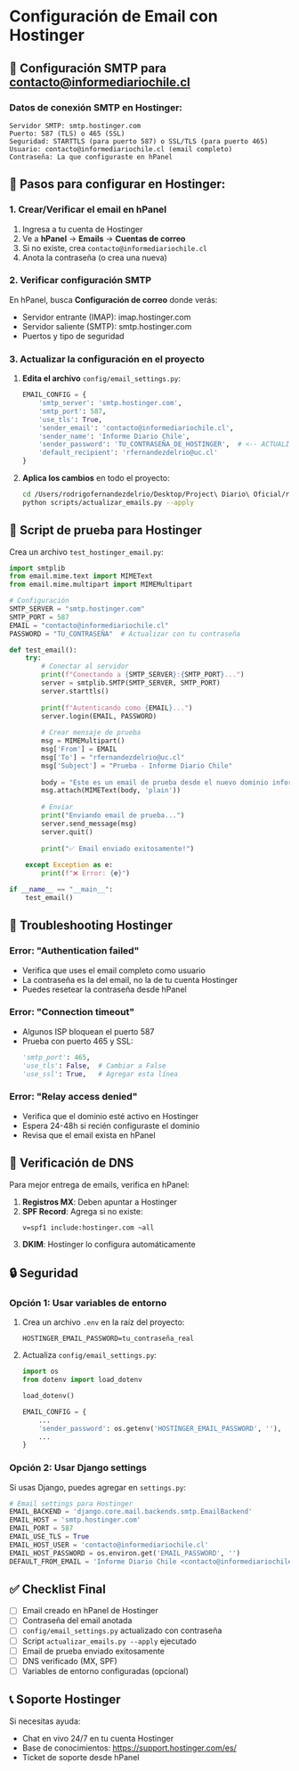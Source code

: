 # Configuración de Email con Hostinger

## 📧 Configuración SMTP para contacto@informediariochile.cl

### Datos de conexión SMTP en Hostinger:

```
Servidor SMTP: smtp.hostinger.com
Puerto: 587 (TLS) o 465 (SSL)
Seguridad: STARTTLS (para puerto 587) o SSL/TLS (para puerto 465)
Usuario: contacto@informediariochile.cl (email completo)
Contraseña: La que configuraste en hPanel
```

## 🔧 Pasos para configurar en Hostinger:

### 1. Crear/Verificar el email en hPanel

1. Ingresa a tu cuenta de Hostinger
2. Ve a **hPanel** → **Emails** → **Cuentas de correo**
3. Si no existe, crea `contacto@informediariochile.cl`
4. Anota la contraseña (o crea una nueva)

### 2. Verificar configuración SMTP

En hPanel, busca **Configuración de correo** donde verás:
- Servidor entrante (IMAP): imap.hostinger.com
- Servidor saliente (SMTP): smtp.hostinger.com
- Puertos y tipo de seguridad

### 3. Actualizar la configuración en el proyecto

1. **Edita el archivo** `config/email_settings.py`:
   ```python
   EMAIL_CONFIG = {
       'smtp_server': 'smtp.hostinger.com',
       'smtp_port': 587,
       'use_tls': True,
       'sender_email': 'contacto@informediariochile.cl',
       'sender_name': 'Informe Diario Chile',
       'sender_password': 'TU_CONTRASEÑA_DE_HOSTINGER',  # <-- ACTUALIZAR AQUÍ
       'default_recipient': 'rfernandezdelrio@uc.cl'
   }
   ```

2. **Aplica los cambios** en todo el proyecto:
   ```bash
   cd /Users/rodrigofernandezdelrio/Desktop/Project\ Diario\ Oficial/repo_clean
   python scripts/actualizar_emails.py --apply
   ```

## 🧪 Script de prueba para Hostinger

Crea un archivo `test_hostinger_email.py`:

```python
import smtplib
from email.mime.text import MIMEText
from email.mime.multipart import MIMEMultipart

# Configuración
SMTP_SERVER = "smtp.hostinger.com"
SMTP_PORT = 587
EMAIL = "contacto@informediariochile.cl"
PASSWORD = "TU_CONTRASEÑA"  # Actualizar con tu contraseña

def test_email():
    try:
        # Conectar al servidor
        print(f"Conectando a {SMTP_SERVER}:{SMTP_PORT}...")
        server = smtplib.SMTP(SMTP_SERVER, SMTP_PORT)
        server.starttls()
        
        print(f"Autenticando como {EMAIL}...")
        server.login(EMAIL, PASSWORD)
        
        # Crear mensaje de prueba
        msg = MIMEMultipart()
        msg['From'] = EMAIL
        msg['To'] = "rfernandezdelrio@uc.cl"
        msg['Subject'] = "Prueba - Informe Diario Chile"
        
        body = "Este es un email de prueba desde el nuevo dominio informediariochile.cl"
        msg.attach(MIMEText(body, 'plain'))
        
        # Enviar
        print("Enviando email de prueba...")
        server.send_message(msg)
        server.quit()
        
        print("✅ Email enviado exitosamente!")
        
    except Exception as e:
        print(f"❌ Error: {e}")

if __name__ == "__main__":
    test_email()
```

## 🚨 Troubleshooting Hostinger

### Error: "Authentication failed"
- Verifica que uses el email completo como usuario
- La contraseña es la del email, no la de tu cuenta Hostinger
- Puedes resetear la contraseña desde hPanel

### Error: "Connection timeout"
- Algunos ISP bloquean el puerto 587
- Prueba con puerto 465 y SSL:
  ```python
  'smtp_port': 465,
  'use_tls': False,  # Cambiar a False
  'use_ssl': True,   # Agregar esta línea
  ```

### Error: "Relay access denied"
- Verifica que el dominio esté activo en Hostinger
- Espera 24-48h si recién configuraste el dominio
- Revisa que el email exista en hPanel

## 📝 Verificación de DNS

Para mejor entrega de emails, verifica en hPanel:

1. **Registros MX**: Deben apuntar a Hostinger
2. **SPF Record**: Agrega si no existe:
   ```
   v=spf1 include:hostinger.com ~all
   ```
3. **DKIM**: Hostinger lo configura automáticamente

## 🔒 Seguridad

### Opción 1: Usar variables de entorno

1. Crea un archivo `.env` en la raíz del proyecto:
   ```
   HOSTINGER_EMAIL_PASSWORD=tu_contraseña_real
   ```

2. Actualiza `config/email_settings.py`:
   ```python
   import os
   from dotenv import load_dotenv
   
   load_dotenv()
   
   EMAIL_CONFIG = {
       ...
       'sender_password': os.getenv('HOSTINGER_EMAIL_PASSWORD', ''),
       ...
   }
   ```

### Opción 2: Usar Django settings

Si usas Django, puedes agregar en `settings.py`:
```python
# Email settings para Hostinger
EMAIL_BACKEND = 'django.core.mail.backends.smtp.EmailBackend'
EMAIL_HOST = 'smtp.hostinger.com'
EMAIL_PORT = 587
EMAIL_USE_TLS = True
EMAIL_HOST_USER = 'contacto@informediariochile.cl'
EMAIL_HOST_PASSWORD = os.environ.get('EMAIL_PASSWORD', '')
DEFAULT_FROM_EMAIL = 'Informe Diario Chile <contacto@informediariochile.cl>'
```

## ✅ Checklist Final

- [ ] Email creado en hPanel de Hostinger
- [ ] Contraseña del email anotada
- [ ] `config/email_settings.py` actualizado con contraseña
- [ ] Script `actualizar_emails.py --apply` ejecutado
- [ ] Email de prueba enviado exitosamente
- [ ] DNS verificado (MX, SPF)
- [ ] Variables de entorno configuradas (opcional)

## 📞 Soporte Hostinger

Si necesitas ayuda:
- Chat en vivo 24/7 en tu cuenta Hostinger
- Base de conocimientos: https://support.hostinger.com/es/
- Ticket de soporte desde hPanel